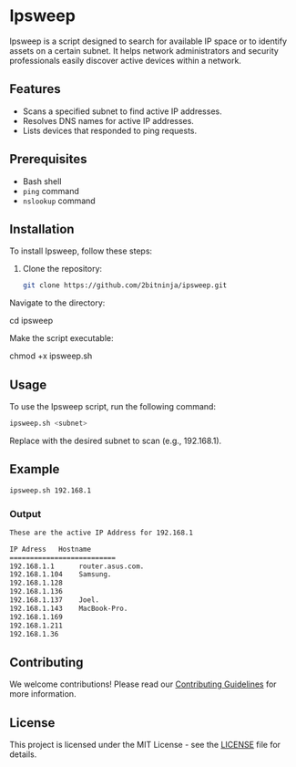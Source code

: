 # Ipsweep

Ipsweep is a script designed to search for available IP space or to identify assets on a certain subnet. It helps network administrators and security professionals easily discover active devices within a network.

## Features
- Scans a specified subnet to find active IP addresses.
- Resolves DNS names for active IP addresses.
- Lists devices that responded to ping requests.

## Prerequisites
- Bash shell
- `ping` command
- `nslookup` command

## Installation
To install Ipsweep, follow these steps:

1. Clone the repository:
   ```bash
   git clone https://github.com/2bitninja/ipsweep.git
   ```
Navigate to the directory:

cd ipsweep

Make the script executable:

chmod +x ipsweep.sh

## Usage
To use the Ipsweep script, run the following command:
   ```bash
   ipsweep.sh <subnet>
   ```
Replace <subnet> with the desired subnet to scan (e.g., 192.168.1).
## Example
   ```bash
   ipsweep.sh 192.168.1
   ```
### Output
   ```bash
   These are the active IP Address for 192.168.1

 IP Adress 	 Hostname
==========================
192.168.1.1 	 router.asus.com.
192.168.1.104 	 Samsung.
192.168.1.128 	 
192.168.1.136 	 
192.168.1.137 	 Joel.
192.168.1.143 	 MacBook-Pro.
192.168.1.169 	 
192.168.1.211 	 
192.168.1.36 	 

```


## Contributing
We welcome contributions! Please read our [Contributing Guidelines](CONTRIBUTING.md) for more information.

## License
This project is licensed under the MIT License - see the [LICENSE](LICENSE) file for details.
